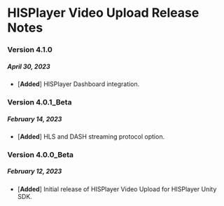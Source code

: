 # HISPlayer Video Upload Release Notes

### Version 4.1.0
##### April 30, 2023
- [**Added**] HISPlayer Dashboard integration.

### Version 4.0.1_Beta
##### February 14, 2023
- [**Added**] HLS and DASH streaming protocol option.

### Version 4.0.0_Beta
##### February 12, 2023
- [**Added**] Initial release of HISPlayer Video Upload for HISPlayer Unity SDK.
